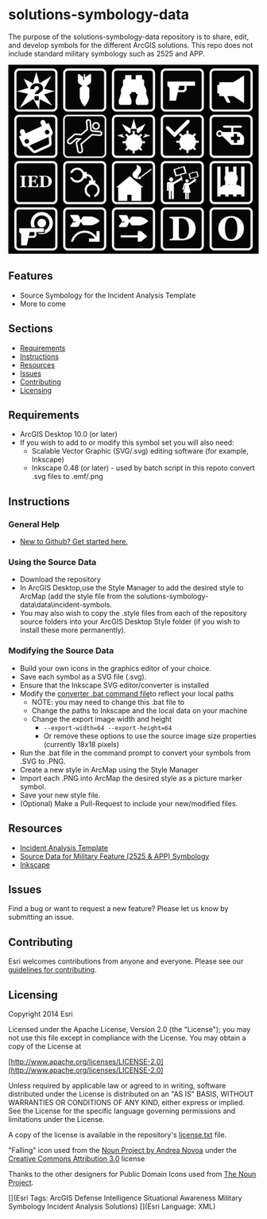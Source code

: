 solutions-symbology-data
========================

The purpose of the solutions-symbology-data repository is to share, edit, and develop symbols for the different ArcGIS solutions. This repo does not include standard military symbology such as 2525 and APP. 

![Image of repository-template](symbols.jpg)

## Features

* Source Symbology for the Incident Analysis Template
* More to come

## Sections

* [Requirements](#requirements)
* [Instructions](#instructions)
* [Resources](#resources)
* [Issues](#issues)
* [Contributing](#contributing)
* [Licensing](#licensing)

## Requirements

* ArcGIS Desktop 10.0 (or later)
* If you wish to add to or modify this symbol set you will also need:
    * Scalable Vector Graphic (SVG/.svg) editing software (for example, Inkscape)
    * Inkscape 0.48 (or later) - used by batch script in this repoto convert .svg files to .emf/.png

## Instructions

### General Help

* [New to Github? Get started here.](http://htmlpreview.github.com/?https://github.com/Esri/esri.github.com/blob/master/help/esri-getting-to-know-github.html)

### Using the Source Data

* Download the repository
* In ArcGIS Desktop,use the Style Manager to add the desired style to ArcMap (add the style file from the solutions-symbology-data\data\incident-symbols.
* You may also wish to copy the .style files from each of the repository source folders into your ArcGIS Desktop Style folder (if you wish to install these more permanently).
 
### Modifying the Source Data
   
* Build your own icons in the graphics editor of your choice. 
* Save each symbol as a SVG file (.svg). 
* Ensure that the Inkscape SVG editor/converter is installed
* Modify the [converter .bat command file](./tools/SVGtoPNG.bat)to reflect your local paths
    * NOTE: you may need to change this .bat file to
    * Change the paths to Inkscape and the local data on your machine
    * Change the export image width and height
        * `--export-width=64 --export-height=64`
        * Or remove these options to use the source image size properties (currently 18x18 pixels)
* Run the .bat file in the command prompt to convert your symbols from .SVG to .PNG.
* Create a new style in ArcMap using the Style Manager
* Import each .PNG into ArcMap the desired style as a picture marker symbol.
* Save your new style file.
* (Optional) Make a Pull-Request to include your new/modified files.

## Resources

* [Incident Analysis Template](http://maritime-ops.maps.arcgis.com/home/item.html?id=fd6e2c3272c14826b9781e93580dacfe)
* [Source Data for Military Feature (2525 & APP) Symbology](https://github.com/Esri/military-features-data)
* [Inkscape](www.inkscape.org)

## Issues

Find a bug or want to request a new feature?  Please let us know by submitting an issue.

## Contributing

Esri welcomes contributions from anyone and everyone. Please see our [guidelines for contributing](https://github.com/esri/contributing).

## Licensing

Copyright 2014 Esri

Licensed under the Apache License, Version 2.0 (the "License");
you may not use this file except in compliance with the License.
You may obtain a copy of the License at

   [http://www.apache.org/licenses/LICENSE-2.0](http://www.apache.org/licenses/LICENSE-2.0)

Unless required by applicable law or agreed to in writing, software
distributed under the License is distributed on an "AS IS" BASIS,
WITHOUT WARRANTIES OR CONDITIONS OF ANY KIND, either express or implied.
See the License for the specific language governing permissions and
limitations under the License.

A copy of the license is available in the repository's
[license.txt](license.txt) file.

"Falling" icon used from the [Noun Project by Andrea Novoa](http://www.thenounproject.com/Andiinnoo/) under the
[Creative Commons Attribution 3.0](http://creativecommons.org/licenses/by/3.0/us/) license

Thanks to the other designers for Public Domain Icons used from [The Noun Project](http://thenounproject.com/).


[](Esri Tags: ArcGIS Defense Intelligence Situational Awareness Military Symbology Incident Analysis Solutions)
[](Esri Language: XML)
